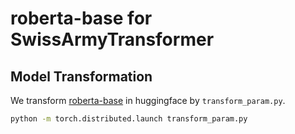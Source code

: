 # roberta-base for SwissArmyTransformer

## Model Transformation

We transform [roberta-base](https://huggingface.co/roberta-base) in huggingface by `transform_param.py`.

```bash
python -m torch.distributed.launch transform_param.py
```